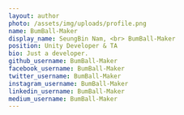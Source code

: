 ```yaml
---
layout: author
photo: /assets/img/uploads/profile.png
name: BumBall-Maker
display_name: SeungBin Nam, <br> BumBall-Maker
position: Unity Developer & TA
bio: Just a developer.
github_username: BumBall-Maker
facebook_username: BumBall-Maker
twitter_username: BumBall-Maker
instagram_username: BumBall-Maker
linkedin_username: BumBall-Maker
medium_username: BumBall-Maker
---
```


